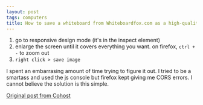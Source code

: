 ```yaml
---
layout: post
tags: computers
title: How to save a whiteboard from Whiteboardfox.com as a high-quality image
---
```


1. go to responsive design mode (it's in the inspect element)
2. enlarge the screen until it covers everything you want. on firefox, `ctrl + -` to zoom out
3. `right click > save image`

I spent an embarrasing amount of time trying to figure it out. I tried to be a smartass and used the js console but firefox kept giving me CORS errors. I cannot believe the solution is this simple.

[Original post from Cohost](https://cohost.org/meow-d/post/853998-how-to-save-a-whiteb)
